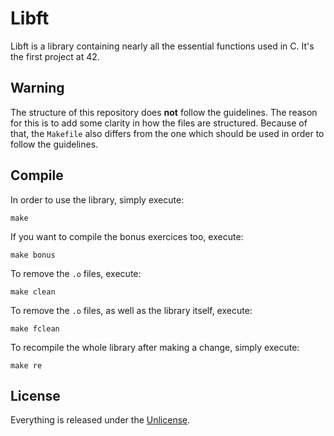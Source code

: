 # Libft
Libft is a library containing nearly all the essential functions used in C. It's the first project at 42.

## Warning
The structure of this repository does **not** follow the guidelines. The reason for this is to add some clarity in how the files are structured. Because of that, the ```Makefile``` also differs from the one which should be used in order to follow the guidelines.

## Compile
In order to use the library, simply execute:
```
make
```

If you want to compile the bonus exercices too, execute:
```
make bonus
```

To remove the ```.o``` files, execute:
```
make clean
``` 

To remove the ```.o``` files, as well as the library itself, execute:
```
make fclean
```

To recompile the whole library after making a change, simply execute:
```
make re
```

## License
Everything is released under the [Unlicense](https://github.com/maxdesalle/42/blob/main/LICENSE).
